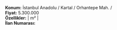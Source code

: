 ## 

**Konum:** İstanbul Anadolu / Kartal / Orhantepe Mah. /  
**Fiyat:** 5.300.000  
**Özellikler:**  |  m² |   
**İlan Numarası:** 
